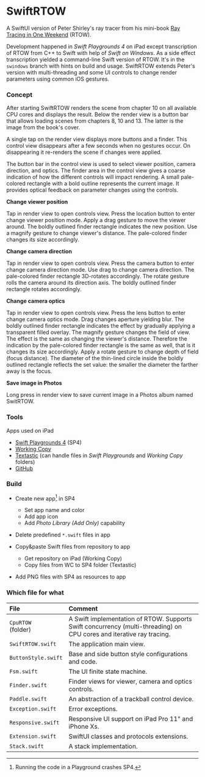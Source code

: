 # SwiftRTOW
A SwiftUI version of Peter Shirley's ray tracer from his mini-book [Ray Tracing in One Weekend](https://github.com/RayTracing/raytracing.github.io/) (RTOW).

Development happened in *Swift Playgrounds 4* on iPad except transcription of RTOW from C++ to Swift with help of *Swift on Windows*. As a side effect transcription yielded a command-line Swift version of RTOW. It's in the `swindows` branch with hints on build and usage. SwiftRTOW extends Peter's version with multi-threading and some UI controls to change render parameters using common iOS gestures.

### Concept
After starting SwiftRTOW renders the scene from chapter 10 on all available CPU cores and displays the result. Below the render view is a button bar that allows loading scenes from chapters 8, 10 and 13. The latter is the image from the book's cover.

A single tap on the render view displays more buttons and a finder. This control view disappears after a few seconds when no gestures occur. On disappearing it re-renders the scene if changes were applied.

The button bar in the control view is used to select viewer position, camera direction, and optics. The finder area in the control view gives a coarse indication of how the different controls will impact rendering. A small pale-colored rectangle with a bold outline represents the current image. It provides optical feedback on parameter changes using the controls.

**Change viewer position**

Tap in render view to open controls view. Press the location button to enter change viewer position mode. Apply a drag gesture to move the viewer around. The boldly outlined finder rectangle indicates the new position. Use a magnify gesture to change viewer's distance. The pale-colored finder changes its size accordingly.

**Change camera direction**

Tap in render view to open controls view. Press the camera button to enter change camera direction mode. Use drag to change  camera direction. The pale-colored finder rectangle 3D-rotates accordingly. The rotate gesture rolls the camera around its direction axis. The boldly outlined finder rectangle rotates accordingly.

**Change camera optics**

Tap in render view to open controls view. Press the lens button to enter change camera optics mode. Drag changes aperture yielding blur. The boldly outlined finder rectangle indicates the effect by gradually applying a transparent filled overlay. The magnify gesture changes the field of view. The effect is the same as changing the viewer's distance. Therefore the indication by the pale-colored finder rectangle is the same as well, that is it changes its size accordingly. Apply a rotate gesture to change depth of field (focus distance). The diameter of the thin-lined circle inside the boldly outlined rectangle reflects the set value: the smaller the diameter the farther away is the focus.

**Save image in Photos**

Long press in render view to save current image in a Photos album named SwitRTOW.

### Tools
Apps used on iPad
- [Swift Playgrounds 4](https://apps.apple.com/de/app/swift-playgrounds/id908519492) (SP4)
- [Working Copy](https://workingcopyapp.com/)
- [Textastic](https://www.textasticapp.com/) (can handle files in *Swift Playgrounds* and *Working Copy* folders)
- [GitHub](https://apps.apple.com/us/app/github/id1477376905)

### Build
- Create new app[^1] in SP4

  - Set app name and color
  - Add app icon
  - Add *Photo Library (Add Only)* capability

- Delete predefined `*.swift` files in app
- Copy&paste Swift files from repository to app

  - Get repository on iPad (Working Copy)
  - Copy files from WC to SP4 folder (Textastic)

- Add PNG files with SP4 as resources to app

[^1]: Running the code in a Playground crashes SP4.

### Which file for what
|File|Comment|
|:---|:------|
|`CpuRTOW`<br>(folder)|A Swift implementation of RTOW. Supports Swift concurrency (multi-threading) on CPU cores and iterative ray tracing.|
|`SwiftRTOW.swift`|The application main view.|
|`ButtonStyle.swift`|Base and side button style configurations and code.|
|`Fsm.swift`|The UI finite state machine.|
|`Finder.swift`|Finder views for viewer, camera and optics controls.|
|`Paddle.swift`|An abstraction of a trackball control device.|
|`Exception.swift`|Error exceptions.|
|`Responsive.swift`|Responsive UI support on iPad Pro 11" and iPhone Xs.|
|`Extension.swift`|SwiftUI classes and protocols extensions.|
|`Stack.swift`|A stack implementation.|
